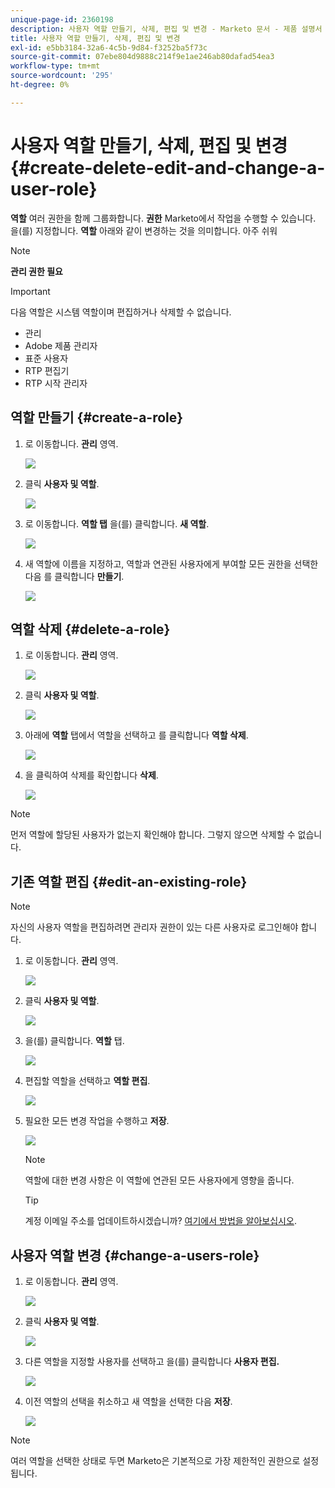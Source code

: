 ```yaml
---
unique-page-id: 2360198
description: 사용자 역할 만들기, 삭제, 편집 및 변경 - Marketo 문서 - 제품 설명서
title: 사용자 역할 만들기, 삭제, 편집 및 변경
exl-id: e5bb3184-32a6-4c5b-9d84-f3252ba5f73c
source-git-commit: 07ebe804d9888c214f9e1ae246ab80dafad54ea3
workflow-type: tm+mt
source-wordcount: '295'
ht-degree: 0%

---
```


# 사용자 역할 만들기, 삭제, 편집 및 변경 {#create-delete-edit-and-change-a-user-role}

**역할** 여러 권한을 함께 그룹화합니다. **권한** Marketo에서 작업을 수행할 수 있습니다. 을(를) 지정합니다. **역할** 아래와 같이 변경하는 것을 의미합니다. 아주 쉬워

>[!NOTE]
>
>**관리 권한 필요**

>[!IMPORTANT]
>
>다음 역할은 시스템 역할이며 편집하거나 삭제할 수 없습니다.
>
>* 관리
>* Adobe 제품 관리자
>* 표준 사용자
>* RTP 편집기
>* RTP 시작 관리자


## 역할 만들기 {#create-a-role}

1. 로 이동합니다. **관리** 영역.

   ![](assets/create-delete-edit-and-change-a-user-role-1.png)

1. 클릭 **사용자 및 역할**.

   ![](assets/create-delete-edit-and-change-a-user-role-2.png)

1. 로 이동합니다. **역할 탭** 을(를) 클릭합니다. **새 역할**.

   ![](assets/create-delete-edit-and-change-a-user-role-3.png)

1. 새 역할에 이름을 지정하고, 역할과 연관된 사용자에게 부여할 모든 권한을 선택한 다음 를 클릭합니다 **만들기**.

   ![](assets/create-delete-edit-and-change-a-user-role-4.png)

## 역할 삭제 {#delete-a-role}

1. 로 이동합니다. **관리** 영역.

   ![](assets/create-delete-edit-and-change-a-user-role-5.png)

1. 클릭 **사용자 및 역할**.

   ![](assets/create-delete-edit-and-change-a-user-role-6.png)

1. 아래에 **역할** 탭에서 역할을 선택하고 를 클릭합니다 **역할 삭제**.

   ![](assets/create-delete-edit-and-change-a-user-role-7.png)

1. 을 클릭하여 삭제를 확인합니다 **삭제**.

   ![](assets/create-delete-edit-and-change-a-user-role-8.png)

>[!NOTE]
>
>먼저 역할에 할당된 사용자가 없는지 확인해야 합니다. 그렇지 않으면 삭제할 수 없습니다.

## 기존 역할 편집 {#edit-an-existing-role}

>[!NOTE]
>
>자신의 사용자 역할을 편집하려면 관리자 권한이 있는 다른 사용자로 로그인해야 합니다.

1. 로 이동합니다. **관리** 영역.

   ![](assets/create-delete-edit-and-change-a-user-role-9.png)

1. 클릭 **사용자 및 역할**.

   ![](assets/create-delete-edit-and-change-a-user-role-10.png)

1. 을(를) 클릭합니다. **역할** 탭.

   ![](assets/create-delete-edit-and-change-a-user-role-11.png)

1. 편집할 역할을 선택하고 **역할 편집**.

   ![](assets/create-delete-edit-and-change-a-user-role-12.png)

1. 필요한 모든 변경 작업을 수행하고 **저장**.

   ![](assets/create-delete-edit-and-change-a-user-role-13.png)

   >[!NOTE]
   >
   >역할에 대한 변경 사항은 이 역할에 연관된 모든 사용자에게 영향을 줍니다.

   >[!TIP]
   >
   >계정 이메일 주소를 업데이트하시겠습니까? [여기에서 방법을 알아보십시오](/help/marketo/product-docs/administration/settings/edit-account-settings.md).

## 사용자 역할 변경 {#change-a-users-role}

1. 로 이동합니다. **관리** 영역.

   ![](assets/create-delete-edit-and-change-a-user-role-14.png)

1. 클릭 **사용자 및 역할**.

   ![](assets/create-delete-edit-and-change-a-user-role-15.png)

1. 다른 역할을 지정할 사용자를 선택하고 을(를) 클릭합니다 **사용자 편집.**

   ![](assets/create-delete-edit-and-change-a-user-role-16.png)

1. 이전 역할의 선택을 취소하고 새 역할을 선택한 다음 **저장**.

   ![](assets/create-delete-edit-and-change-a-user-role-17.png)

>[!NOTE]
>
>여러 역할을 선택한 상태로 두면 Marketo은 기본적으로 가장 제한적인 권한으로 설정됩니다.
